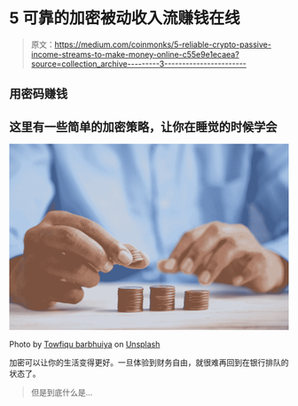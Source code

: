 # 5 可靠的加密被动收入流赚钱在线

> 原文：<https://medium.com/coinmonks/5-reliable-crypto-passive-income-streams-to-make-money-online-c55e9e1ecaea?source=collection_archive---------3----------------------->

## 用密码赚钱

## 这里有一些简单的加密策略，让你在睡觉的时候学会

![](img/30bef5e4016e1a85d23038109592ebe2.png)

Photo by [Towfiqu barbhuiya](https://unsplash.com/es/@towfiqu999999?utm_source=medium&utm_medium=referral) on [Unsplash](https://unsplash.com?utm_source=medium&utm_medium=referral)

加密可以让你的生活变得更好。一旦体验到财务自由，就很难再回到在银行排队的状态了。

> 但是到底什么是…